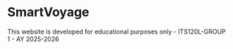 # SmartVoyage
This website is developed for educational purposes only - ITS120L-GROUP 1 - AY 2025-2026
